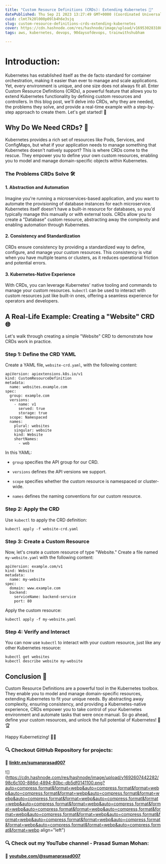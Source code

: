 ```yaml
---
title: "Custom Resource Definitions (CRDs): Extending Kubernetes 🚀"
datePublished: Thu Sep 21 2023 13:27:49 GMT+0000 (Coordinated Universal Time)
cuid: clmt7k20l000p09lb4h6e3sjq
slug: custom-resource-definitions-crds-extending-kubernetes
cover: https://cdn.hashnode.com/res/hashnode/image/upload/v1695302831086/a779ff9d-2a4d-4d4b-b374-a8b4197368bf.gif
tags: aws, kubernetes, devops, 90daysofdevops, trainwithshubham

---
```


# **Introduction:**

Kubernetes has established itself as the de facto standard for container orchestration, making it easier than ever to manage and scale applications. Yet, every environment is unique, and one size does not always fit all. Enter Custom Resource Definitions (CRDs), a powerful feature that allows you to extend Kubernetes functionality by defining custom resources and controllers. In this blog post, we'll delve into CRDs, why they are needed, the problems they solve, and provide a real-time example with a step-by-step approach to create them. Let's get started! 🌟

## **Why Do We Need CRDs? 🤔**

Kubernetes provides a rich set of resources like Pods, Services, and ConfigMaps, but what if your application needs to manage something that Kubernetes doesn't natively support? This is where CRDs come to the rescue. They empower you to define your own custom resources, enabling you to model and manage domain-specific objects within Kubernetes.

### **The Problems CRDs Solve 🛠️**

#### 1\. Abstraction and Automation

Imagine you're running a microservices-based application, and you want to automate the provisioning of database instances for each microservice. Kubernetes itself doesn't have a built-in resource for databases, so you'd typically manage this manually or with external tools. CRDs allow you to create a "Database" custom resource, abstracting away the complexity and enabling automation through Kubernetes.

#### 2\. Consistency and Standardization

CRDs ensure consistency by providing a standardized way to define, configure, and manage your custom resources. This consistency is vital when you have multiple teams or clusters, as it reduces operational friction and potential errors.

#### 3\. Kubernetes-Native Experience

With CRDs, you can leverage Kubernetes' native tooling and commands to manage your custom resources. `kubectl` can be used to interact with custom resources just like built-in ones, offering a seamless experience for operators and developers.

## **A Real-Life Example: Creating a "Website" CRD 🌐**

Let's walk through creating a simple "Website" CRD to demonstrate how CRDs work in practice.

### **Step 1: Define the CRD YAML**

Create a YAML file, `website-crd.yaml`, with the following content:

```plaintext
apiVersion: apiextensions.k8s.io/v1
kind: CustomResourceDefinition
metadata:
  name: websites.example.com
spec:
  group: example.com
  versions:
    - name: v1
      served: true
      storage: true
  scope: Namespaced
  names:
    plural: websites
    singular: website
    kind: Website
    shortNames:
      - web
```

In this YAML:

* `group` specifies the API group for our CRD.
    
* `versions` defines the API versions we support.
    
* `scope` specifies whether the custom resource is namespaced or cluster-wide.
    
* `names` defines the naming conventions for our custom resource.
    

### **Step 2: Apply the CRD**

Use `kubectl` to apply the CRD definition:

```plaintext
kubectl apply -f website-crd.yaml
```

### **Step 3: Create a Custom Resource**

Now, let's create a custom resource of type "Website." Create a file named `my-website.yaml` with the following content:

```plaintext
apiVersion: example.com/v1
kind: Website
metadata:
  name: my-website
spec:
  domain: www.example.com
  backend:
    serviceName: backend-service
    port: 80
```

Apply the custom resource:

```plaintext
kubectl apply -f my-website.yaml
```

### **Step 4: Verify and Interact**

You can now use `kubectl` to interact with your custom resource, just like any other Kubernetes resource:

```plaintext
kubectl get websites
kubectl describe website my-website
```

## **Conclusion 🎉**

Custom Resource Definitions are a powerful tool in the Kubernetes toolbox. They enable you to model and manage domain-specific resources, extending Kubernetes to fit your unique needs. By abstracting away complexity, ensuring consistency, and providing a Kubernetes-native experience, CRDs empower you to take control of your Kubernetes environment and automate tasks that were once manual. So go ahead, define your custom resources, and unlock the full potential of Kubernetes! 💪🏆

Happy Kubernetizing! 🚢🌟

### **🔍 Checkout GitHub Repository for projects:**

**🔗** [**linktr.ee/sumanprasad007**](http://linktr.ee/sumanprasad007)

![](https://cdn.hashnode.com/res/hashnode/image/upload/v1692607442282/98c6c100-886d-4894-80bc-db5df0141100.png?auto=compress,format&format=webp&auto=compress,format&format=webp&auto=compress,format&format=webp&auto=compress,format&format=webp&auto=compress,format&format=webp&auto=compress,format&format=webp&auto=compress,format&format=webp&auto=compress,format&format=webp&auto=compress,format&format=webp&auto=compress,format&format=webp&auto=compress,format&format=webp&auto=compress,format&format=webp&auto=compress,format&format=webp&auto=compress,format&format=webp&auto=compress,format&format=webp&auto=compress,format&format=webp align="left")

### **🔍 Check out my YouTube channel - Prasad Suman Mohan:**

🔗 [**youtube.com/@sumanprasad007**](http://youtube.com/@sumanprasad007)